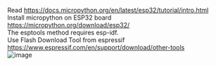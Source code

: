 Read https://docs.micropython.org/en/latest/esp32/tutorial/intro.html  
Install micropython on ESP32 board https://micropython.org/download/esp32/  
    The esptools method requires esp-idf.  
    Use Flash Download Tool from espressif https://www.espressif.com/en/support/download/other-tools  
    ![image](https://github.com/mryokai/esp32-micropython-installation/assets/136013177/eeda586c-f026-47a2-a0fb-729715f728be)  


